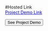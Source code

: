 #Hosted Link
<br />
<a href="https://arvindsingh99.github.io/JavaScript-QR-Code-Generator/" class="button" style="color: blue;">Project Demo Link</a>

<button class="button" type="submit">See Project Demo</button>